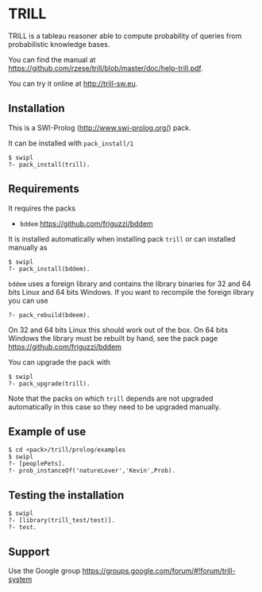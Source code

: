 TRILL
=====

TRILL is a tableau reasoner able to compute probability of queries from probabilistic knowledge bases.

You can find the manual at https://github.com/rzese/trill/blob/master/doc/help-trill.pdf.
 
You can try it online at http://trill-sw.eu.

Installation
------------
This is a SWI-Prolog (http://www.swi-prolog.org/) pack.

It can be installed with `pack_install/1`

    $ swipl
    ?- pack_install(trill).

Requirements
-------------
It requires the packs

 * `bddem` https://github.com/friguzzi/bddem
 
 It is installed automatically when installing pack `trill` or can installed manually as

    $ swipl
    ?- pack_install(bddem).

`bddem` uses a foreign library and contains the library binaries for 32 and 64 bits Linux and 64 bits Windows. If you want to recompile the foreign library you can use

    ?- pack_rebuild(bdeem).

On 32 and 64 bits Linux this should work out of the box. On 64 bits Windows the library must be rebuilt by hand, see the pack page https://github.com/friguzzi/bddem

You can upgrade the pack with

    $ swipl
    ?- pack_upgrade(trill).

Note that the packs on which `trill` depends are not upgraded automatically in this case so they need to be upgraded manually.


Example of use
---------------

    $ cd <pack>/trill/prolog/examples
    $ swipl
    ?- [peoplePets].
    ?- prob_instanceOf('natureLover','Kevin',Prob).

Testing the installation
------------------------

    $ swipl
    ?- [library(trill_test/test)].
    ?- test.

Support
-------

Use the Google group https://groups.google.com/forum/#!forum/trill-system
